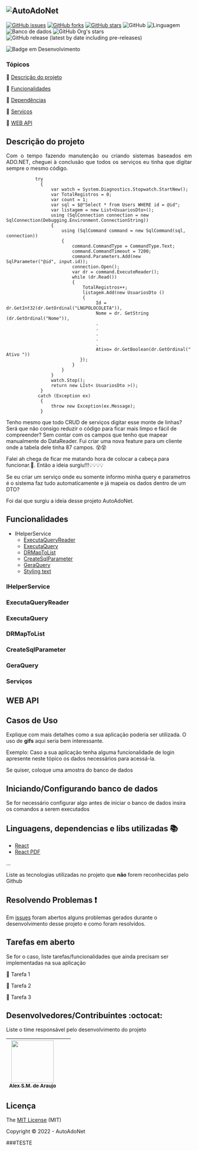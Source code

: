 ![AutoAdoNet](https://user-images.githubusercontent.com/18741973/159269539-678ac171-cf1a-4272-ac90-c779eef9b158.png)
---
[![GitHub issues](https://img.shields.io/github/issues/uareke/AutoAdoNet-)](https://github.com/uareke/AutoAdoNet-/issues)
[![GitHub forks](https://img.shields.io/github/forks/uareke/AutoAdoNet-)](https://github.com/uareke/AutoAdoNet-/network)
[![GitHub stars](https://img.shields.io/github/stars/uareke/AutoAdoNet-)](https://github.com/uareke/AutoAdoNet-/stargazers)
![GitHub](https://img.shields.io/github/license/uareke/AutoAdoNet)
![Linguagem](https://img.shields.io/static/v1?label=ASP.NET&message=Core%205.0&color=gren)
![Banco de dados](https://img.shields.io/static/v1?label=DataBase&message=MSSQL%20Server&color=gren)
![GitHub Org's stars](https://img.shields.io/github/stars/uareke/AutoAdoNet-?style=social)
![GitHub release (latest by date including pre-releases)](https://img.shields.io/github/v/release/uareke/AutoAdoNet-?include_prereleases)


![Badge em Desenvolvimento](http://img.shields.io/static/v1?label=STATUS&message=EM%20DESENVOLVIMENTO/EVOLUÇÃO&color=GREEN&style=for-the-badge)



### Tópicos 

:small_blue_diamond: [Descrição do projeto](#descrição-do-projeto)

:small_blue_diamond: [Funcionalidades](#funcionalidades)

:small_blue_diamond: [Dependências](#dependências)

:small_blue_diamond: [Serviços](#serviços)

:small_blue_diamond: [WEB API](#web-api)


## Descrição do projeto 

<p align="justify">
Com o tempo fazendo manutenção ou criando sistemas baseados em ADO.NET, cheguei à conclusão que todos os serviços eu tinha que digitar sempre o mesmo código.  

``` 
           try 
             { 
                 var watch = System.Diagnostics.Stopwatch.StartNew(); 
                 var TotalRegistros = 0; 
                 var count = 1; 
                 var sql = $@"Select * from Users WHERE id = @id"; 
                 var listagem = new List<UsuariosDto>(); 
                 using (SqlConnection connection = new SqlConnection(Debugging.Environment.ConnectionString)) 
                 { 
                     using (SqlCommand command = new SqlCommand(sql, connection)) 
                     { 
                         command.CommandType = CommandType.Text; 
                         command.CommandTimeout = 7200; 
                         command.Parameters.Add(new SqlParameter("@id", input.id)); 
                         connection.Open(); 
                         var dr = command.ExecuteReader(); 
                         while (dr.Read()) 
                         { 
                             TotalRegistros++; 
                             listagem.Add(new UsuariosDto () 
                             { 
                                  Id = dr.GetInt32(dr.GetOrdinal("LNGPOLOCOLETA")), 
                                  Nome = dr. GetString (dr.GetOrdinal("Nome")), 
                                  . 
                                  . 
                                  . 
                                  . 
                                  . 
                                  Ativo= dr.GetBoolean(dr.GetOrdinal(" Ativo ")) 
                            }); 
                         } 
                     } 
                 } 
                 watch.Stop(); 
                 return new LIst< UsuariosDto >(); 
             } 
            catch (Exception ex) 
             { 
                 throw new Exception(ex.Message); 
             } 
``` 
Tenho mesmo que todo CRUD de serviços digitar esse monte de linhas? Será que não consigo reduzir o código para ficar mais limpo e fácil de compreender? Sem contar com os campos que tenho que mapear manualmente do DataReader. Fui criar uma nova feature para um cliente onde a tabela dele tinha 87 campos. :dizzy_face::dizzy_face:
  
 Falei ah chega de ficar me matando hora de colocar a cabeça para funcionar.:exploding_head:.
  Então a ideia surgiu!!!:bulb::bulb::bulb::bulb:
  
  Se eu criar um serviço onde eu somente informo minha query e parametros é o sistema faz tudo automaticamente e já mapeia os dados dentro de um DTO?
  
  Foi dai que surgiu a ideia desse projeto AutoAdoNet.
  
</p>

## Funcionalidades
* IHelperService
    * [ExecutaQueryReader](#executaQueryReader)
    * [ExecutaQuery](#executaQueryReader)           
    * [DRMapToList](#executaQueryReader)
    * [CreateSqlParameter](#executaQueryReader)
    * [GeraQuery](#executaQueryReader)
    * [Styling text](#Styling-text)           
           
           
### IHelperService
           
### ExecutaQueryReader
           
### ExecutaQuery

### DRMapToList

### CreateSqlParameter
           
### GeraQuery
           
### Serviços


## WEB API



## Casos de Uso

Explique com mais detalhes como a sua aplicação poderia ser utilizada. O uso de **gifs** aqui seria bem interessante. 

Exemplo: Caso a sua aplicação tenha alguma funcionalidade de login apresente neste tópico os dados necessários para acessá-la.


Se quiser, coloque uma amostra do banco de dados 

## Iniciando/Configurando banco de dados

Se for necessário configurar algo antes de iniciar o banco de dados insira os comandos a serem executados 

## Linguagens, dependencias e libs utilizadas :books:

- [React](https://pt-br.reactjs.org/docs/create-a-new-react-app.html)
- [React PDF](https://react-pdf.org/)

...

Liste as tecnologias utilizadas no projeto que **não** forem reconhecidas pelo Github 

## Resolvendo Problemas :exclamation:

Em [issues]() foram abertos alguns problemas gerados durante o desenvolvimento desse projeto e como foram resolvidos. 

## Tarefas em aberto

Se for o caso, liste tarefas/funcionalidades que ainda precisam ser implementadas na sua aplicação

:memo: Tarefa 1 

:memo: Tarefa 2 

:memo: Tarefa 3 

## Desenvolvedores/Contribuintes :octocat:

Liste o time responsável pelo desenvolvimento do projeto

| [<img src="https://avatars.githubusercontent.com/u/18741973?s=400&u=85f4ce3e928db7a1bb4f16942c3c95c788cf239b&v=4" width=115><br><sub>Alex S.M. de Araujo</sub>](https://github.com/uareke) | | |
| :---: | :---: | :---: 




## Licença 

The [MIT License](https://github.com/uareke/AutoAdoNet/blob/main/LICENSE) (MIT)

Copyright :copyright: 2022 - AutoAdoNet


























































###TESTE
